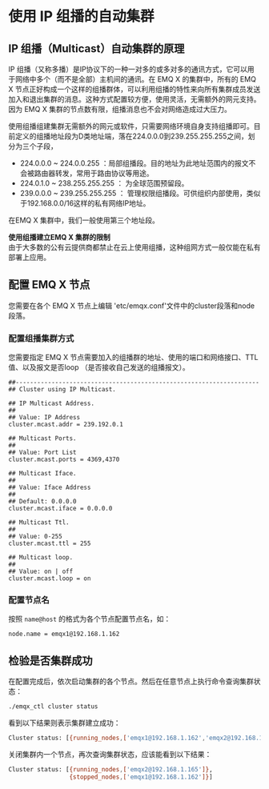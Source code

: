 # 使用 IP 组播的自动集群
## IP 组播（Multicast）自动集群的原理
IP 组播（又称多播）是IP协议下的一种一对多的或多对多的通讯方式，它可以用于网络中多个（而不是全部）主机间的通讯。在 EMQ X 的集群中，所有的 EMQ X 节点正好构成一个这样的组播群体，可以利用组播的特性来向所有集群成员发送加入和退出集群的消息。这种方式配置较方便，使用灵活，无需额外的网元支持。因为 EMQ X 集群的节点数有限，组播消息也不会对网络造成过大压力。

使用组播组建集群无需额外的网元或软件，只需要网络环境自身支持组播即可。目前定义的组播地址段为D类地址端，落在224.0.0.0到239.255.255.255之间，划分为三个子段，
- 224.0.0.0 ~ 224.0.0.255 ：局部组播段。目的地址为此地址范围内的报文不会被路由器转发，常用于路由协议等用途。
- 224.0.1.0 ~ 238.255.255.255 ： 为全球范围预留段。
- 239.0.0.0 ~ 239.255.255.255 ： 管理权限组播段。可供组织内部使用，类似于192.168.0.0/16这样的私有网络IP地址。

在EMQ X 集群中，我们一般使用第三个地址段。

**使用组播建立EMQ X 集群的限制**  
由于大多数的公有云提供商都禁止在云上使用组播，这种组网方式一般仅能在私有部署上应用。

## 配置 EMQ X 节点

您需要在各个 EMQ X 节点上编辑 'etc/emqx.conf'文件中的cluster段落和node段落。

### 配置组播集群方式

您需要指定 EMQ X 节点需要加入的组播群的地址、使用的端口和网络接口、TTL值、以及报文是否loop （是否接收自己发送的组播报文）。
```
##--------------------------------------------------------------------
## Cluster using IP Multicast.

## IP Multicast Address.
##
## Value: IP Address
cluster.mcast.addr = 239.192.0.1

## Multicast Ports.
##
## Value: Port List
cluster.mcast.ports = 4369,4370

## Multicast Iface.
##
## Value: Iface Address
##
## Default: 0.0.0.0
cluster.mcast.iface = 0.0.0.0

## Multicast Ttl.
##
## Value: 0-255
cluster.mcast.ttl = 255

## Multicast loop.
##
## Value: on | off
cluster.mcast.loop = on
```
### 配置节点名

按照 `name@host` 的格式为各个节点配置节点名，如：
```
node.name = emqx1@192.168.1.162
```

## 检验是否集群成功

在配置完成后，依次启动集群的各个节点。然后在任意节点上执行命令查询集群状态：
```bash
./emqx_ctl cluster status
```
看到以下结果则表示集群建立成功：
```bash
Cluster status: [{running_nodes,['emqx1@192.168.1.162','emqx2@192.168.1.165']}]
```
关闭集群内一个节点，再次查询集群状态，应该能看到以下结果：
```bash
Cluster status: [{running_nodes,['emqx2@192.168.1.165']},
                 {stopped_nodes,['emqx1@192.168.1.162']}]
```
